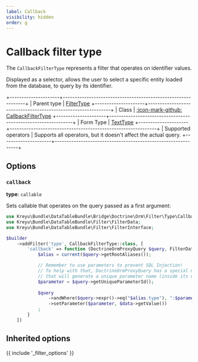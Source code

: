 ```yaml
---
label: Callback
visibility: hidden
order: g
---
```


# Callback filter type

The `CallbackFilterType` represents a filter that operates on identifier values.

Displayed as a selector, allows the user to select a specific entity loaded from the database, to query by its identifier.

+---------------------+--------------------------------------------------------------+
| Parent type         | [FilterType](../../filter)
+---------------------+--------------------------------------------------------------+
| Class               | [:icon-mark-github: CallbackFilterType](https://github.com/Kreyu/data-table-bundle/blob/main/src/Filter/Type/CallbackFilterType.php)
+---------------------+--------------------------------------------------------------+
| Form Type           | [TextType](https://symfony.com/doc/current/reference/forms/types/text.html)
+---------------------+--------------------------------------------------------------+
| Supported operators | Supports all operators, but it doesn't affect the actual query.
+---------------------+--------------------------------------------------------------+

## Options

### `callback`

**type**: `callable`

Sets callable that operates on the query passed as a first argument:

```php #
use Kreyu\Bundle\DataTableBundle\Bridge\Doctrine\Orm\Filter\Type\CallbackFilterType;
use Kreyu\Bundle\DataTableBundle\Filter\FilterData;
use Kreyu\Bundle\DataTableBundle\Filter\FilterInterface;

$builder
    ->addFilter('type', CallbackFilterType::class, [
        'callback' => function (DoctrineOrmProxyQuery $query, FilterData $data, FilterInterface $filter): void {
            $alias = current($query->getRootAliases());

            // Remember to use parameters to prevent SQL Injection!
            // To help with that, DoctrineOrmProxyQuery has a special method "getUniqueParameterId",
            // that will generate a unique parameter name (inside its query context), handy!
            $parameter = $query->getUniqueParameterId(); 
            
            $query
                ->andWhere($query->expr()->eq("$alias.type"), ":$parameter")
                ->setParameter($parameter, $data->getValue())
            ;
        } 
    ])
```

## Inherited options

{{ include '_filter_options' }}
